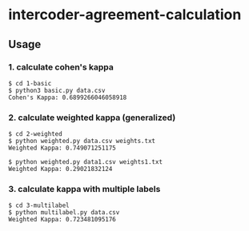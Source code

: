 # intercoder-agreement-calculation

<a name="usage"></a>
## Usage

<a name="1"></a>
### 1. calculate cohen's kappa

```console
$ cd 1-basic
$ python3 basic.py data.csv
Cohen's Kappa: 0.6899266046058918
```


<a name="2"></a>
### 2. calculate weighted kappa (generalized)
```console
$ cd 2-weighted
$ python weighted.py data.csv weights.txt
Weighted Kappa: 0.749071251175
```

```console
$ python weighted.py data1.csv weights1.txt
Weighted Kappa: 0.29021832124
```

<a name="3"></a>
### 3. calculate kappa with multiple labels
```console
$ cd 3-multilabel
$ python multilabel.py data.csv
Weighted Kappa: 0.723481095176
```
